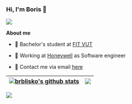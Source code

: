 ### Hi, I'm Boris 👋 

<a><img align="center" src="https://user-images.githubusercontent.com/72473507/177867242-d50bdc10-25d6-403a-b140-68ba63bb78d1.gif" /></a>

**About me**

- 📖 Bachelor's student at [FIT VUT](https://www.fit.vut.cz/.en)

- 💼 Working at [Honeywell](https://www.honeywell.com/us/en) as Software engineer

- 💬 Contact me via email [here](mailto:vesely.svk@gmail.com)


| <a href="https://github.com/anuraghazra/github-readme-stats"><img align="center" src="https://github-readme-stats.vercel.app/api?username=brblisko&show_icons=true&include_all_commits=true&theme=buefy&hide_border=true" alt="brblisko's github stats" /></a> | <a href="https://github.com/anuraghazra/github-readme-stats"><img align="center" src="https://github-readme-stats.vercel.app/api/top-langs/?username=brblisko&layout=compact&theme=buefy&hide_border=true" /></a> |
| ------------- | ------------- |

<a><img align="center" src="https://komarev.com/ghpvc/?username=brblisko" /></a>


<!--
**brblisko/brblisko** is a ✨ _special_ ✨ repository because its `README.md` (this file) appears on your GitHub profile.

Here are some ideas to get you started:

- 🔭 I’m currently working on ...
- 🌱 I’m currently learning ...
- 👯 I’m looking to collaborate on ...
- 🤔 I’m looking for help with ...
- 💬 Ask me about ...
- 📫 How to reach me: ...
- 😄 Pronouns: ...
- ⚡ Fun fact: ...
-->

